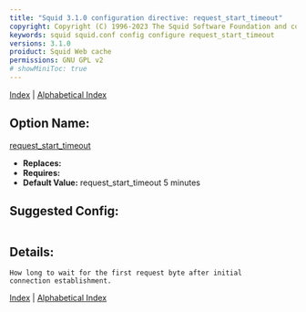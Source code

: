 ```yaml
---
title: "Squid 3.1.0 configuration directive: request_start_timeout"
copyright: Copyright (C) 1996-2023 The Squid Software Foundation and contributors
keywords: squid squid.conf config configure request_start_timeout
versions: 3.1.0
proiduct: Squid Web cache
permissions: GNU GPL v2
# showMiniToc: true
---
```

[Index](index#toc_request_start_timeout) | [Alphabetical Index](index_all#toc_request_start_timeout)

## Option Name:
[request_start_timeout](#request_start_timeout)
 * **Replaces:** 
 * **Requires:** 
 * **Default Value:** request_start_timeout 5 minutes


## Suggested Config:
```plaintext

```

## Details:

	How long to wait for the first request byte after initial
	connection establishment.



[Index](index#toc_request_start_timeout) | [Alphabetical Index](index_all#toc_request_start_timeout)

